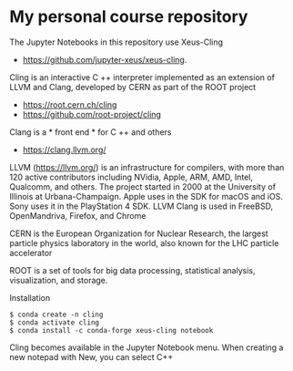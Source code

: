 # My personal course repository

The Jupyter Notebooks in this repository use Xeus-Cling

* https://github.com/jupyter-xeus/xeus-cling.

Cling is an interactive C ++ interpreter implemented as an extension of LLVM and Clang, developed by CERN as part of the ROOT project

* https://root.cern.ch/cling
* https://github.com/root-project/cling

Clang is a * front end * for C ++ and others

* https://clang.llvm.org/

LLVM (https://llvm.org/) is an infrastructure for compilers, with more than 120 active contributors including NVidia, Apple, ARM, AMD, Intel, Qualcomm, and others. The project started in 2000 at the University of Illinois at Urbana-Champaign. Apple uses in the SDK for macOS and iOS. Sony uses it in the PlayStation 4 SDK. LLVM Clang is used in FreeBSD, OpenMandriva, Firefox, and Chrome

CERN is the European Organization for Nuclear Research, the largest particle physics laboratory in the world, also known for the LHC particle accelerator

ROOT is a set of tools for big data processing, statistical analysis, visualization, and storage.

Installation

    $ conda create -n cling
    $ conda activate cling
    $ conda install -c conda-forge xeus-cling notebook

Cling becomes available in the Jupyter Notebook menu. When creating a new notepad with New, you can select C++
